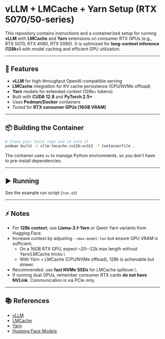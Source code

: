 # vLLM + LMCache + Yarn Setup (RTX 5070/50-series)

This repository contains instructions and a containerized setup for
running **vLLM** with **LMCache** and **Yarn** extensions on consumer
RTX GPUs (e.g., RTX 5070, RTX 4080, RTX 5090). It is optimized for
**long-context inference (128k+)** with model caching and efficient GPU
utilization.

------------------------------------------------------------------------

## 🚀 Features

-   **vLLM** for high-throughput OpenAI-compatible serving
-   **LMCache** integration for KV cache persistence (CPU/NVMe offload)
-   **Yarn** models for extended context (128k+ tokens)
-   Built with **CUDA 12.8** and **PyTorch 2.5+**
-   Uses **Podman/Docker** containers
-   Tuned for **RTX consumer GPUs (16GB VRAM)**

------------------------------------------------------------------------

## 📦 Building the Container

``` bash
# Clone your local repo and cd into it
podman build -t vllm-lmcache-cu128:uv312 -f Containerfile .
```

The container uses `uv` to manage Python environments, so you don't have
to pre-install dependencies.

------------------------------------------------------------------------

## ▶️ Running

See the example run script (`run.sh`)

------------------------------------------------------------------------

## ⚡ Notes

-   For **128k context**, use **Llama-3.1-Yarn** or Qwen Yarn variants
    from Hugging Face.
-   Increase context by adjusting `--max-model-len` but ensure GPU VRAM
    is sufficient.
    -   On a 16GB RTX GPU, expect \~20--22k max length without
        Yarn/LMCache tricks.\
    -   With Yarn + LMCache (CPU/NVMe offload), 128k is achievable but
        slower.
-   Recommended: use **fast NVMe SSDs** for LMCache spillover.\
-   If running dual GPUs, remember consumer RTX cards **do not have
    NVLink**. Communication is via PCIe only.

------------------------------------------------------------------------

## 📚 References

-   [vLLM](https://github.com/vllm-project/vllm)
-   [LMCache](https://github.com/LmCache/lmcache)
-   [Yarn](https://github.com/jquesnelle/yarn)
-   [Hugging Face Models](https://huggingface.co/models)
